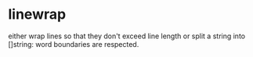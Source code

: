 # linewrap
either wrap lines so that they don't exceed line length or split a string into []string: word boundaries are respected.
